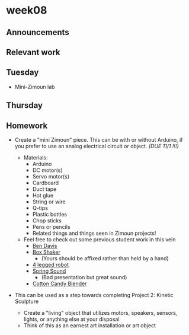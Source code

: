 # week08

## Announcements

## Relevant work

## Tuesday

+ Mini-Zimoun lab

## Thursday


## Homework

+ Create a "mini Zimoun" piece. This can be with or without Arduino, if you prefer to use an analog electrical circuit or object. *(DUE 11/1 !!!)*
	+ Materials:
		+ Arduino
		+ DC motor(s)
		+ Servo motor(s)
		+ Cardboard
		+ Duct tape
		+ Hot glue
		+ String or wire
		+ Q-tips
		+ Plastic bottles
		+ Chop sticks
		+ Pens or pencils
		+ Related things and things seen in Zimoun projects!
	+ Feel free to check out some previous student work in this vein
		+ [Ben Davis](https://www.youtube.com/watch?time_continue=31&v=gRLui5PHMI4)
		+ [Box Shaker](http://graysonearle.com/edu/physcom/servo-tipper-mover/)
			+ (Yours should be affixed rather than held by a hand)
		+ [4 legged robot](http://graysonearle.com/edu/physcom/wp-content/uploads/2017/04/robot_01.mov)
		+ [Spring Sound](http://graysonearle.com/edu/physcom/kiana-kinetic-sculpture/)
			+ (Bad presentation but great sound)
		+ [Cotton Candy Blender](https://www.youtube.com/watch?v=gL5I4ENetmk)

+ This can be used as a step towards completing Project 2: Kinetic Sculpture
	+ Create a "living" object that utilizes motors, speakers, sensors, lights, or anything else at your disposal
	+ Think of this as an earnest art installation or art object
